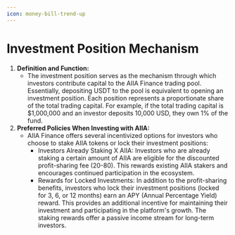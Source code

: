 ```yaml
---
icon: money-bill-trend-up
---
```


# Investment Position Mechanism

1. **Definition and Function:**
   * The investment position serves as the mechanism through which investors contribute capital to the AIIA Finance trading pool. Essentially, depositing USDT to the pool is equivalent to opening an investment position. Each position represents a proportionate share of the total trading capital. For example, if the total trading capital is $1,000,000 and an investor deposits 10,000 USD, they own 1% of the fund.
2. **Preferred Policies When Investing with AIIA:**
   * AIIA Finance offers several incentivized options for investors who choose to stake AIIA tokens or lock their investment positions:
     * Investors Already Staking X AIIA: Investors who are already staking a certain amount of AIIA are eligible for the discounted profit-sharing fee (20-80). This rewards existing AIIA stakers and encourages continued participation in the ecosystem.
     * Rewards for Locked Investments: In addition to the profit-sharing benefits, investors who lock their investment positions (locked for 3, 6, or 12 months) earn an APY (Annual Percentage Yield) reward. This provides an additional incentive for maintaining their investment and participating in the platform's growth. The staking rewards offer a passive income stream for long-term investors.
